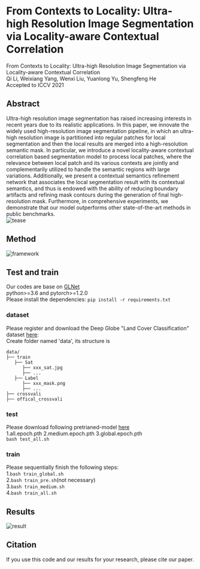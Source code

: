 # From Contexts to Locality: Ultra-high Resolution Image Segmentation via Locality-aware Contextual Correlation
From Contexts to Locality: Ultra-high Resolution Image Segmentation via Locality-aware Contextual Correlation  
Qi Li, Weixiang Yang, Wenxi Liu, Yuanlong Yu, Shengfeng He  
Accepted to ICCV 2021
## Abstract
Ultra-high resolution image segmentation has raised increasing interests in recent years due to its realistic applications. In this paper, we innovate the widely used high-resolution image segmentation pipeline, in which an ultra-high resolution image is partitioned into regular patches for local segmentation and then the local results are merged into a high-resolution semantic mask. In particular, we introduce a novel locality-aware contextual correlation based segmentation model to process local patches, where the relevance between local patch and its various contexts are jointly and complementarily utilized to handle the semantic regions with large variations. Additionally, we present a contextual semantics refinement network that associates the local segmentation result with its contextual semantics, and thus is endowed with the ability of reducing boundary artifacts and refining mask contours during the generation of final high-resolution mask. Furthermore, in comprehensive experiments, we demonstrate that our model outperforms other state-of-the-art methods in public benchmarks.   
![tease](https://github.com/liqiokkk/FCtL/blob/main/img/tease.png)  
## Method
![framework](https://github.com/liqiokkk/FCtL/blob/main/img/framework.png)

## Test and train
Our codes are base on [GLNet](https://github.com/VITA-Group/GLNet)  
python>=3.6 and pytorch>=1.2.0  
Please install the dependencies: `pip install -r requirements.txt`
### dataset
Please register and download the Deep Globe "Land Cover Classification" dataset [here](https://competitions.codalab.org/competitions/18468):  
Create folder named 'data', its structure is  
```
data/
├── train
   ├── Sat
      ├── xxx_sat.jpg
      ├── ...
   ├── Label
      ├── xxx_mask.png
      ├── ...
├── crossvali
├── offical_crossvali
```
### test
Please download following pretrianed-model [here](https://drive.google.com/drive/folders/1A42v76DQCzdNwtM0TKx1L05EJuhND7Nt?usp=sharing)  
1.all.epoch.pth  2.medium.epoch.pth  3.global.epoch.pth  
`bash test_all.sh`  
### train
Please sequentially finish the following steps:  
1.`bash train_global.sh`  
2.`bash train_pre.sh`(not necessary)  
3.`bash train_medium.sh`  
4.`bash train_all.sh`  
## Results
![result](https://github.com/liqiokkk/FCtL/blob/main/img/result.png)
## Citation
If you use this code and our results for your research, please cite our paper.
